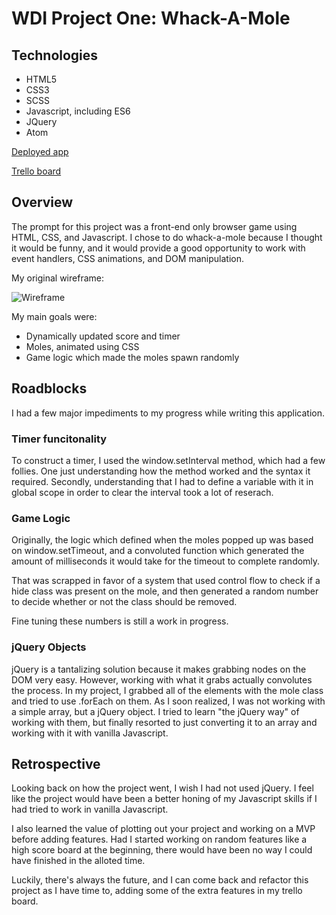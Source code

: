# WDI Project One: Whack-A-Mole

## Technologies
<ul>
	<li>HTML5</li>
	<li>CSS3</li>
	<li>SCSS</li>
	<li>Javascript, including ES6</li>
	<li>JQuery</li>
	<li>Atom</li>
</ul>

<a href="https://wallergoble.github.io/project-one/">Deployed app</a>

<a href="https://trello.com/b/MyPC1Oa6/project-1">Trello board</a>


## Overview
The prompt for this project was a front-end only browser game using HTML, CSS, and Javascript. I chose to do whack-a-mole because I thought it would be funny, and it would provide a good opportunity to work with event handlers, CSS animations, and DOM manipulation.

My original wireframe: 


![Wireframe](./assets/wireframe.jpg)

My main goals were: 
<ul>
	<li>Dynamically updated score and timer</li>
	<li>Moles, animated using CSS</li>
	<li>Game logic which made the moles spawn randomly</li>
</ul>

## Roadblocks

I had a few major impediments to my progress while writing this application.

### Timer funcitonality
To construct a timer, I used the window.setInterval method, which had a few follies. One just understanding how the method worked and the syntax it required. Secondly, understanding that I had to define a variable with it in global scope in order to clear the interval took a lot of reserach.

### Game Logic
Originally, the logic which defined when the moles popped up was based on window.setTimeout, and a convoluted function which generated the amount of milliseconds it would take for the timeout to complete randomly.

That was scrapped in favor of a system that used control flow to check if a hide class was present on the mole, and then generated a random number to decide whether or not the class should be removed. 

Fine tuning these numbers is still a work in progress.

### jQuery Objects
jQuery is a tantalizing solution because it makes grabbing nodes on the DOM very easy. However, working with what it grabs actually convolutes the process. In my project, I grabbed all of the elements with the mole class and tried to use .forEach on them. As I soon realized, I was not working with a simple array, but a jQuery object. I tried to learn "the jQuery way" of working with them, but finally resorted to just converting it to an array and working with it with vanilla Javascript. 

## Retrospective
Looking back on how the project went, I wish I had not used jQuery. I feel like the project would have been a better honing of my Javascript skills if I had tried to work in vanilla Javascript. 

I also learned the value of plotting out your project and working on a MVP before adding features. Had I started working on random features like a high score board at the beginning, there would have been no way I could have finished in the alloted time. 

Luckily, there's always the future, and I can come back and refactor this project as I have time to, adding some of the extra features in my trello board.